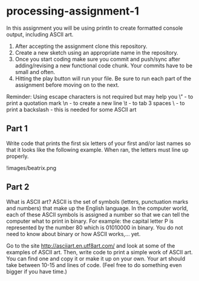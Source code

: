 # processing-assignment-1

In this assignment you will be using println to create formatted console output, including ASCII art.

1. After accepting the assignment clone this repository.
2. Create a new sketch using an appropriate name in the repository.
3. Once you start coding make sure you commit and push/sync after adding/revising a new functional code chunk. Your commits have to be small and often.
4. Hitting the play button will run your file.  Be sure to run each part of the assignment before moving on to the next.

Reminder: Using escape characters is not required but may help you
\” - to print a quotation mark
\n - to create a new line
\t - to tab 3 spaces
\\ - to print a backslash - this is needed for some ASCII art

## Part 1
Write code that prints the first six letters of your first and/or last names so that it looks like the following example.  When ran, the letters must line up properly.

!images/beatrix.png

## Part 2
What is ASCII art?  ASCII is the set of symbols (letters, punctuation marks and numbers) that make up the English language.  In the computer world, each of these ASCII symbols is assigned a number so that we can tell the computer what to print in binary.  For example: the capital letter P is represented by the number 80 which is 01010000 in binary. You do not need to know about binary or how ASCII works,... yet.  

Go to the site http://asciiart.en.utf8art.com/ and look at some of the examples of ASCII art.  Then, write code to print a simple work of ASCII art.  You can find one and copy it or make it up on your own. Your art should take between 10-15 and lines of code.  (Feel free to do something even bigger if you have time.)
